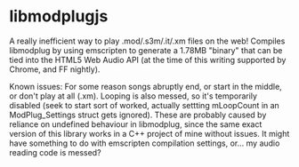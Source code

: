 libmodplugjs
============

A really inefficient way to play .mod/.s3m/.it/.xm files on the web! Compiles libmodplug by using emscripten to generate a 1.78MB "binary" that can be tied into the HTML5 Web Audio API (at the time of this writing supported by Chrome, and FF nightly).

Known issues: For some reason songs abruptly end, or start in the middle, or don't play at all (.xm). Looping is also messed, so it's temporarily disabled (seek to start sort of worked, actually settting mLoopCount in an ModPlug_Settings struct gets ignored). These are probably caused by reliance on undefined behaviour in libmodplug, since the same exact version of this library works in a C++ project of mine without issues. It might have something to do with emscripten compilation settings, or... my audio reading code is messed?